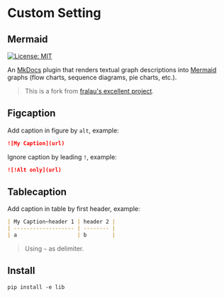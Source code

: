# Custom Setting

## Mermaid

[![License: MIT](https://img.shields.io/badge/License-MIT-yellow.svg)](https://opensource.org/licenses/MIT)

An [MkDocs](https://www.mkdocs.org/) plugin that renders textual graph
descriptions into [Mermaid](https://mermaid-js.github.io/mermaid) graphs
(flow charts, sequence diagrams, pie charts, etc.).

> This is a fork from
> [fralau's excellent project](https://github.com/fralau/mkdocs-mermaid2-plugin).

## Figcaption

Add caption in figure by `alt`, example:

```md
![My Caption](url)
```

Ignore caption by leading `!`, example:

```md
![!Alt only](url)
```

## Tablecaption

Add caption in table by first header, example:

```md
| My Caption~header 1 | header 2 |
| ------------------- | -------- |
| a                   | b        |
```

> Using `~` as delimiter.

## Install

```shell
pip install -e lib
```
